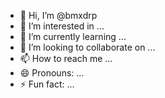 - 👋 Hi, I’m @bmxdrp
- 👀 I’m interested in ...
- 🌱 I’m currently learning ...
- 💞️ I’m looking to collaborate on ...
- 📫 How to reach me ...
- 😄 Pronouns: ...
- ⚡ Fun fact: ...

<!---
bmxdrp/bmxdrp is a ✨ special ✨ repository because its `README.md` (this file) appears on your GitHub profile.
You can click the Preview link to take a look at your changes.
--->
